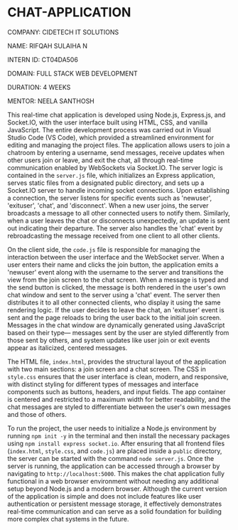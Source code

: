 # CHAT-APPLICATION

COMPANY: CIDETECH IT SOLUTIONS

NAME: RIFQAH SULAIHA N

INTERN ID: CT04DA506

DOMAIN: FULL STACK WEB DEVELOPMENT

DURATION: 4 WEEKS

MENTOR: NEELA SANTHOSH

This real-time chat application is developed using Node.js, Express.js, and Socket.IO, with the user interface built using HTML, CSS, and vanilla JavaScript. The entire development process was carried out in 
Visual Studio Code (VS Code), which provided a streamlined environment for editing and managing the project files. The application allows users to join a chatroom by entering a username, send messages, receive 
updates when other users join or leave, and exit the chat, all through real-time communication enabled by WebSockets via Socket.IO. The server logic is contained in the `server.js` file, which initializes an 
Express application, serves static files from a designated public directory, and sets up a Socket.IO server to handle incoming socket connections. Upon establishing a connection, the server listens for specific
events such as 'newuser', 'exituser', 'chat', and 'disconnect'. When a new user joins, the server broadcasts a message to all other connected users to notify them. Similarly, when a user leaves the chat or
disconnects unexpectedly, an update is sent out indicating their departure. The server also handles the 'chat' event by rebroadcasting the message received from one client to all other clients.

On the client side, the `code.js` file is responsible for managing the interaction between the user interface and the WebSocket server. When a user enters their name and clicks the join button, the application 
emits a 'newuser' event along with the username to the server and transitions the view from the join screen to the chat screen. When a message is typed and the send button is clicked, the message is both rendered 
in the user's own chat window and sent to the server using a 'chat' event. The server then distributes it to all other connected clients, who display it using the same rendering logic. If the user decides to 
leave the chat, an 'exituser' event is sent and the page reloads to bring the user back to the initial join screen. Messages in the chat window are dynamically generated using JavaScript based on their type—
messages sent by the user are styled differently from those sent by others, and system updates like user join or exit events appear as italicized, centered messages.

The HTML file, `index.html`, provides the structural layout of the application with two main sections: a join screen and a chat screen. The CSS in `style.css` ensures that the user interface is clean, modern, and
responsive, with distinct styling for different types of messages and interface components such as buttons, headers, and input fields. The app container is centered and restricted to a maximum width for better
readability, and the chat messages are styled to differentiate between the user's own messages and those of others.

To run the project, the user needs to initialize a Node.js environment by running `npm init -y` in the terminal and then install the necessary packages using `npm install express socket.io`. After ensuring that 
all frontend files (`index.html`, `style.css`, and `code.js`) are placed inside a `public` directory, the server can be started with the command `node server.js`. Once the server is running, the application can
be accessed through a browser by navigating to `http://localhost:5000`. This makes the chat application fully functional in a web browser environment without needing any additional setup beyond Node.js and a 
modern browser. Although the current version of the application is simple and does not include features like user authentication or persistent message storage, it effectively demonstrates real-time communication
and can serve as a solid foundation for building more complex chat systems in the future.
